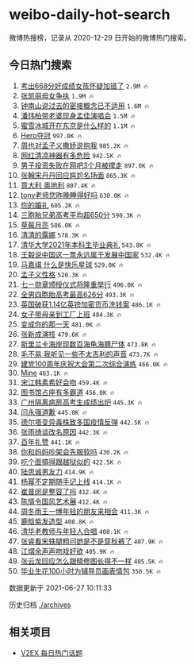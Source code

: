 # weibo-daily-hot-search

微博热搜榜，记录从 2020-12-29 日开始的微博热门搜索。

## 今日热门搜索

<!-- BEGIN -->

1. [考出668分好成绩女孩怀疑加错了](https://s.weibo.com/weibo?q=%23%E8%80%83%E5%87%BA668%E5%88%86%E5%A5%BD%E6%88%90%E7%BB%A9%E5%A5%B3%E5%AD%A9%E6%80%80%E7%96%91%E5%8A%A0%E9%94%99%E4%BA%86%23&Refer=top) `2.9M 🔥`
1. [张凯丽母女争执](https://s.weibo.com/weibo?q=%23%E5%BC%A0%E5%87%AF%E4%B8%BD%E6%AF%8D%E5%A5%B3%E4%BA%89%E6%89%A7%23&Refer=top) `1.9M 🔥`
1. [钟南山说过去的密接概念已不适用](https://s.weibo.com/weibo?q=%23%E9%92%9F%E5%8D%97%E5%B1%B1%E8%AF%B4%E8%BF%87%E5%8E%BB%E7%9A%84%E5%AF%86%E6%8E%A5%E6%A6%82%E5%BF%B5%E5%B7%B2%E4%B8%8D%E9%80%82%E7%94%A8%23&Refer=top) `1.6M 🔥`
1. [潘玮柏带老婆现身孟佳演唱会](https://s.weibo.com/weibo?q=%23%E6%BD%98%E7%8E%AE%E6%9F%8F%E5%B8%A6%E8%80%81%E5%A9%86%E7%8E%B0%E8%BA%AB%E5%AD%9F%E4%BD%B3%E6%BC%94%E5%94%B1%E4%BC%9A%23&Refer=top) `1.5M 🔥`
1. [蜜雪冰城开在东京是什么样的](https://s.weibo.com/weibo?q=%23%E8%9C%9C%E9%9B%AA%E5%86%B0%E5%9F%8E%E5%BC%80%E5%9C%A8%E4%B8%9C%E4%BA%AC%E6%98%AF%E4%BB%80%E4%B9%88%E6%A0%B7%E7%9A%84%23&Refer=top) `1.1M 🔥`
1. [Hero夺冠](https://s.weibo.com/weibo?q=%23Hero%E5%A4%BA%E5%86%A0%23&Refer=top) `997.8K 🔥`
1. [周也对孟子义撒娇说抱我](https://s.weibo.com/weibo?q=%23%E5%91%A8%E4%B9%9F%E5%AF%B9%E5%AD%9F%E5%AD%90%E4%B9%89%E6%92%92%E5%A8%87%E8%AF%B4%E6%8A%B1%E6%88%91%23&Refer=top) `985.2K 🔥`
1. [网红清凉神器有多危险](https://s.weibo.com/weibo?q=%23%E7%BD%91%E7%BA%A2%E6%B8%85%E5%87%89%E7%A5%9E%E5%99%A8%E6%9C%89%E5%A4%9A%E5%8D%B1%E9%99%A9%23&Refer=top) `942.5K 🔥`
1. [男子投资失败在网吧3个月被撵走](https://s.weibo.com/weibo?q=%23%E7%94%B7%E5%AD%90%E6%8A%95%E8%B5%84%E5%A4%B1%E8%B4%A5%E5%9C%A8%E7%BD%91%E5%90%A73%E4%B8%AA%E6%9C%88%E8%A2%AB%E6%92%B5%E8%B5%B0%23&Refer=top) `897.0K 🔥`
1. [张翰宋丹丹回应尴尬名场面](https://s.weibo.com/weibo?q=%23%E5%BC%A0%E7%BF%B0%E5%AE%8B%E4%B8%B9%E4%B8%B9%E5%9B%9E%E5%BA%94%E5%B0%B4%E5%B0%AC%E5%90%8D%E5%9C%BA%E9%9D%A2%23&Refer=top) `865.3K 🔥`
1. [意大利 奥地利](https://s.weibo.com/weibo?q=%E6%84%8F%E5%A4%A7%E5%88%A9%20%E5%A5%A5%E5%9C%B0%E5%88%A9&Refer=top) `807.4K 🔥`
1. [tony老师您昨晚睡得好吗](https://s.weibo.com/weibo?q=%23tony%E8%80%81%E5%B8%88%E6%82%A8%E6%98%A8%E6%99%9A%E7%9D%A1%E5%BE%97%E5%A5%BD%E5%90%97%23&Refer=top) `630.0K 🔥`
1. [你的婚礼](https://s.weibo.com/weibo?q=%E4%BD%A0%E7%9A%84%E5%A9%9A%E7%A4%BC&Refer=top) `605.2K 🔥`
1. [三胞胎兄弟高考平均超650分](https://s.weibo.com/weibo?q=%23%E4%B8%89%E8%83%9E%E8%83%8E%E5%85%84%E5%BC%9F%E9%AB%98%E8%80%83%E5%B9%B3%E5%9D%87%E8%B6%85650%E5%88%86%23&Refer=top) `590.3K 🔥`
1. [草莓月亮](https://s.weibo.com/weibo?q=%23%E8%8D%89%E8%8E%93%E6%9C%88%E4%BA%AE%23&Refer=top) `586.0K 🔥`
1. [清清的露娜](https://s.weibo.com/weibo?q=%23%E6%B8%85%E6%B8%85%E7%9A%84%E9%9C%B2%E5%A8%9C%23&Refer=top) `578.3K 🔥`
1. [清华大学2021年本科生毕业典礼](https://s.weibo.com/weibo?q=%23%E6%B8%85%E5%8D%8E%E5%A4%A7%E5%AD%A62021%E5%B9%B4%E6%9C%AC%E7%A7%91%E7%94%9F%E6%AF%95%E4%B8%9A%E5%85%B8%E7%A4%BC%23&Refer=top) `543.8K 🔥`
1. [王毅说中国这一票永远属于发展中国家](https://s.weibo.com/weibo?q=%23%E7%8E%8B%E6%AF%85%E8%AF%B4%E4%B8%AD%E5%9B%BD%E8%BF%99%E4%B8%80%E7%A5%A8%E6%B0%B8%E8%BF%9C%E5%B1%9E%E4%BA%8E%E5%8F%91%E5%B1%95%E4%B8%AD%E5%9B%BD%E5%AE%B6%23&Refer=top) `532.4K 🔥`
1. [马嘉祺 什么是快乐星球](https://s.weibo.com/weibo?q=%E9%A9%AC%E5%98%89%E7%A5%BA%20%E4%BB%80%E4%B9%88%E6%98%AF%E5%BF%AB%E4%B9%90%E6%98%9F%E7%90%83&Refer=top) `529.0K 🔥`
1. [孟子义性格](https://s.weibo.com/weibo?q=%23%E5%AD%9F%E5%AD%90%E4%B9%89%E6%80%A7%E6%A0%BC%23&Refer=top) `520.3K 🔥`
1. [七一勋章颁授仪式将隆重举行](https://s.weibo.com/weibo?q=%23%E4%B8%83%E4%B8%80%E5%8B%8B%E7%AB%A0%E9%A2%81%E6%8E%88%E4%BB%AA%E5%BC%8F%E5%B0%86%E9%9A%86%E9%87%8D%E4%B8%BE%E8%A1%8C%23&Refer=top) `496.0K 🔥`
1. [全男四胞胎高考最高626分](https://s.weibo.com/weibo?q=%23%E5%85%A8%E7%94%B7%E5%9B%9B%E8%83%9E%E8%83%8E%E9%AB%98%E8%80%83%E6%9C%80%E9%AB%98626%E5%88%86%23&Refer=top) `493.3K 🔥`
1. [英国破获1.14亿英镑加密货币洗钱案](https://s.weibo.com/weibo?q=%23%E8%8B%B1%E5%9B%BD%E7%A0%B4%E8%8E%B71.14%E4%BA%BF%E8%8B%B1%E9%95%91%E5%8A%A0%E5%AF%86%E8%B4%A7%E5%B8%81%E6%B4%97%E9%92%B1%E6%A1%88%23&Refer=top) `486.1K 🔥`
1. [女子带母亲到工厂上班](https://s.weibo.com/weibo?q=%23%E5%A5%B3%E5%AD%90%E5%B8%A6%E6%AF%8D%E4%BA%B2%E5%88%B0%E5%B7%A5%E5%8E%82%E4%B8%8A%E7%8F%AD%23&Refer=top) `484.3K 🔥`
1. [变成你的那一天](https://s.weibo.com/weibo?q=%E5%8F%98%E6%88%90%E4%BD%A0%E7%9A%84%E9%82%A3%E4%B8%80%E5%A4%A9&Refer=top) `481.0K 🔥`
1. [张新成演技](https://s.weibo.com/weibo?q=%23%E5%BC%A0%E6%96%B0%E6%88%90%E6%BC%94%E6%8A%80%23&Refer=top) `479.6K 🔥`
1. [斯里兰卡海岸现数百海龟海豚尸体](https://s.weibo.com/weibo?q=%23%E6%96%AF%E9%87%8C%E5%85%B0%E5%8D%A1%E6%B5%B7%E5%B2%B8%E7%8E%B0%E6%95%B0%E7%99%BE%E6%B5%B7%E9%BE%9F%E6%B5%B7%E8%B1%9A%E5%B0%B8%E4%BD%93%23&Refer=top) `473.8K 🔥`
1. [毛不易 我听见一些不太吉利的声音](https://s.weibo.com/weibo?q=%E6%AF%9B%E4%B8%8D%E6%98%93%20%E6%88%91%E5%90%AC%E8%A7%81%E4%B8%80%E4%BA%9B%E4%B8%8D%E5%A4%AA%E5%90%89%E5%88%A9%E7%9A%84%E5%A3%B0%E9%9F%B3&Refer=top) `473.7K 🔥`
1. [建党100周年庆祝大会第二次综合演练](https://s.weibo.com/weibo?q=%23%E5%BB%BA%E5%85%9A100%E5%91%A8%E5%B9%B4%E5%BA%86%E7%A5%9D%E5%A4%A7%E4%BC%9A%E7%AC%AC%E4%BA%8C%E6%AC%A1%E7%BB%BC%E5%90%88%E6%BC%94%E7%BB%83%23&Refer=top) `466.0K 🔥`
1. [Mine](https://s.weibo.com/weibo?q=Mine&Refer=top) `463.1K 🔥`
1. [宋江韩素希好会吻](https://s.weibo.com/weibo?q=%23%E5%AE%8B%E6%B1%9F%E9%9F%A9%E7%B4%A0%E5%B8%8C%E5%A5%BD%E4%BC%9A%E5%90%BB%23&Refer=top) `459.4K 🔥`
1. [图书馆占座有多霸道](https://s.weibo.com/weibo?q=%23%E5%9B%BE%E4%B9%A6%E9%A6%86%E5%8D%A0%E5%BA%A7%E6%9C%89%E5%A4%9A%E9%9C%B8%E9%81%93%23&Refer=top) `456.0K 🔥`
1. [广州隔离病房高考生成绩出炉](https://s.weibo.com/weibo?q=%23%E5%B9%BF%E5%B7%9E%E9%9A%94%E7%A6%BB%E7%97%85%E6%88%BF%E9%AB%98%E8%80%83%E7%94%9F%E6%88%90%E7%BB%A9%E5%87%BA%E7%82%89%23&Refer=top) `445.3K 🔥`
1. [闫永强道歉](https://s.weibo.com/weibo?q=%23%E9%97%AB%E6%B0%B8%E5%BC%BA%E9%81%93%E6%AD%89%23&Refer=top) `445.0K 🔥`
1. [德尔塔变异毒株致多国疫情反弹](https://s.weibo.com/weibo?q=%23%E5%BE%B7%E5%B0%94%E5%A1%94%E5%8F%98%E5%BC%82%E6%AF%92%E6%A0%AA%E8%87%B4%E5%A4%9A%E5%9B%BD%E7%96%AB%E6%83%85%E5%8F%8D%E5%BC%B9%23&Refer=top) `442.5K 🔥`
1. [张雨绮谈改名原因](https://s.weibo.com/weibo?q=%23%E5%BC%A0%E9%9B%A8%E7%BB%AE%E8%B0%88%E6%94%B9%E5%90%8D%E5%8E%9F%E5%9B%A0%23&Refer=top) `442.3K 🔥`
1. [百年礼赞](https://s.weibo.com/weibo?q=%23%E7%99%BE%E5%B9%B4%E7%A4%BC%E8%B5%9E%23&Refer=top) `441.1K 🔥`
1. [你和妈妈吵架会先服软吗](https://s.weibo.com/weibo?q=%23%E4%BD%A0%E5%92%8C%E5%A6%88%E5%A6%88%E5%90%B5%E6%9E%B6%E4%BC%9A%E5%85%88%E6%9C%8D%E8%BD%AF%E5%90%97%23&Refer=top) `430.2K 🔥`
1. [吃个面搞得跟越狱似的](https://s.weibo.com/weibo?q=%23%E5%90%83%E4%B8%AA%E9%9D%A2%E6%90%9E%E5%BE%97%E8%B7%9F%E8%B6%8A%E7%8B%B1%E4%BC%BC%E7%9A%84%23&Refer=top) `422.5K 🔥`
1. [陆思诚男友力](https://s.weibo.com/weibo?q=%23%E9%99%86%E6%80%9D%E8%AF%9A%E7%94%B7%E5%8F%8B%E5%8A%9B%23&Refer=top) `414.9K 🔥`
1. [杨幂不定期随手记上线](https://s.weibo.com/weibo?q=%23%E6%9D%A8%E5%B9%82%E4%B8%8D%E5%AE%9A%E6%9C%9F%E9%9A%8F%E6%89%8B%E8%AE%B0%E4%B8%8A%E7%BA%BF%23&Refer=top) `414.1K 🔥`
1. [崔普闵是整容了吗](https://s.weibo.com/weibo?q=%23%E5%B4%94%E6%99%AE%E9%97%B5%E6%98%AF%E6%95%B4%E5%AE%B9%E4%BA%86%E5%90%97%23&Refer=top) `412.4K 🔥`
1. [陈情令国风艺术展](https://s.weibo.com/weibo?q=%23%E9%99%88%E6%83%85%E4%BB%A4%E5%9B%BD%E9%A3%8E%E8%89%BA%E6%9C%AF%E5%B1%95%23&Refer=top) `412.4K 🔥`
1. [周冬雨王一博年轻的朋友来相会](https://s.weibo.com/weibo?q=%23%E5%91%A8%E5%86%AC%E9%9B%A8%E7%8E%8B%E4%B8%80%E5%8D%9A%E5%B9%B4%E8%BD%BB%E7%9A%84%E6%9C%8B%E5%8F%8B%E6%9D%A5%E7%9B%B8%E4%BC%9A%23&Refer=top) `411.3K 🔥`
1. [鹿晗紫发造型](https://s.weibo.com/weibo?q=%23%E9%B9%BF%E6%99%97%E7%B4%AB%E5%8F%91%E9%80%A0%E5%9E%8B%23&Refer=top) `408.8K 🔥`
1. [清华老教师与年轻人合唱](https://s.weibo.com/weibo?q=%23%E6%B8%85%E5%8D%8E%E8%80%81%E6%95%99%E5%B8%88%E4%B8%8E%E5%B9%B4%E8%BD%BB%E4%BA%BA%E5%90%88%E5%94%B1%23&Refer=top) `408.1K 🔥`
1. [张睿看宋轶腿粗问她是不是穿秋裤了](https://s.weibo.com/weibo?q=%23%E5%BC%A0%E7%9D%BF%E7%9C%8B%E5%AE%8B%E8%BD%B6%E8%85%BF%E7%B2%97%E9%97%AE%E5%A5%B9%E6%98%AF%E4%B8%8D%E6%98%AF%E7%A9%BF%E7%A7%8B%E8%A3%A4%E4%BA%86%23&Refer=top) `407.9K 🔥`
1. [江熠余声声吻戏好欲](https://s.weibo.com/weibo?q=%23%E6%B1%9F%E7%86%A0%E4%BD%99%E5%A3%B0%E5%A3%B0%E5%90%BB%E6%88%8F%E5%A5%BD%E6%AC%B2%23&Refer=top) `405.9K 🔥`
1. [张云龙回应怎么跟精修图长得不一样](https://s.weibo.com/weibo?q=%23%E5%BC%A0%E4%BA%91%E9%BE%99%E5%9B%9E%E5%BA%94%E6%80%8E%E4%B9%88%E8%B7%9F%E7%B2%BE%E4%BF%AE%E5%9B%BE%E9%95%BF%E5%BE%97%E4%B8%8D%E4%B8%80%E6%A0%B7%23&Refer=top) `405.5K 🔥`
1. [毕业生花100小时为辅导员画表情包](https://s.weibo.com/weibo?q=%23%E6%AF%95%E4%B8%9A%E7%94%9F%E8%8A%B1100%E5%B0%8F%E6%97%B6%E4%B8%BA%E8%BE%85%E5%AF%BC%E5%91%98%E7%94%BB%E8%A1%A8%E6%83%85%E5%8C%85%23&Refer=top) `356.5K 🔥`

数据更新于 2021-06-27 10:11:33

<!-- END -->

历史归档 [./archives](./archives)

## 相关项目

- [V2EX 每日热门话题](https://github.com/boojack/v2ex-daily-hot-topic)
